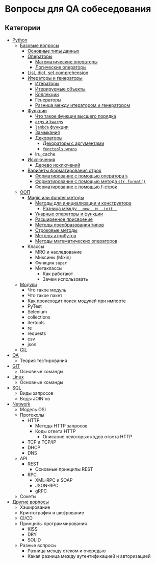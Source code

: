 # Вопросы для QA собеседования

## Категории
* [Python](/Python)
  * [Базовые вопросы](/Python/Базовые%20вопросы.md)
    * [Основные типы данных](/Python/Базовые%20вопросы.md/#основные-типы-данных)
    * [Операторы](/Python/Базовые%20вопросы.md/#операторы)
      * [Математические операторы](/Python/Базовые%20вопросы.md/#математические-операторы)
      * [Логические операторы](/Python/Базовые%20вопросы.md/#логические-операторы)
    * [List, dict, set comprehension](/Python/Базовые%20вопросы.md/list-dict-set-comprehension)
    * [Итераторы и генераторы](/Python/Базовые%20вопросы.md/#итераторы-и-генераторы)
      * [Итераторы](/Python/Базовые%20вопросы.md/#итераторы)
      * [Итерируемые объекты](/Python/Базовые%20вопросы.md/#итерируемые-объекты)
      * [Коллекции](/Python/Базовые%20вопросы.md/#коллекции)
      * [Генераторы](/Python/Базовые%20вопросы.md/#генераторы)
      * [Разница между итератором и генератором](/Python/Базовые%20вопросы.md/#разница-между-итератором-и-генератором)
    * [Функции](/Python/Базовые%20вопросы.md/#функции)
      * [Что такое функции высшего порядка](/Python/Базовые%20вопросы.md/#что-такое-функции-высшего-порядка)
      * [`args` и `kwargs`](/Python/Базовые%20вопросы.md/#args-и-kwargs)
      * [`lambda` функции](/Python/Базовые%20вопросы.md/#lambda-функции)
      * [Замыкания](/Python/Базовые%20вопросы.md/#замыкания)
      * [Декораторы](/Python/Базовые%20вопросы.md/#декораторы)
        * [Декораторы с аргументами](/Python/Базовые%20вопросы.md/#декораторы-с-аргументами)
        * [`functools.wraps`](/Python/Базовые%20вопросы.md/#functoolswraps)
      * lru_cache
    * [Исключения](/Python/Базовые%20вопросы.md/#исключения)
      * [Дерево исключений](/Python/Базовые%20вопросы.md/#дерево-исключений)
    * [Варианты форматирования строк](/Python/Базовые%20вопросы.md/#варианты-форматирования-строк)
      * [Форматирование с помощью оператора `%`](/Python/Базовые%20вопросы.md/#форматирование-с-помощью-оператора-)
      * [Форматирование с помощью метода `str.format()`](/Python/Базовые%20вопросы.md/#форматирование-с-помощью-метода-strformat)
      * [Форматирование с помощью f-строк](/Python/Базовые%20вопросы.md/#форматирование-с-помощью-f-строк)
  * [ООП](/Python/ООП.md)
    * [Magic или dunder методы](/Python/ООП.md/#magic-или-dunder-методы)
      * [Методы для инициализации и конструктора](/Python/ООП.md/#методы-для-инициализации-и-конструктора)
        * [Разница между `__new__` и `__init__`](/Python/ООП.md/#разница-между-__new__-и-__init__)
      * [Унарные операторы и функции](/Python/ООП.md/#унарные-операторы-и-функции)
      * [Расширенное присвоение](/Python/ООП.md/#расширенное-присвоение)
      * [Методы преобразования типов](/Python/ООП.md/#методы-преобразования-типов)
      * [Строковые методы](/Python/ООП.md/#строковые-методы)
      * [Методы атрибутов](/Python/ООП.md/#методы-атрибутов)
      * [Методы математических операторов](/Python/ООП.md/#методы-математических-операторов)
    * Классы
      * MRO и наследование
      * Миксины (Mixin)
      * Функция `super`
      * Метаклассы
        * Как работают
        * Зачем использовать
  * [Модули](/Python/Модули.md)
    * Что такое модуль
    * Что такое пакет
    * Как происходит поиск модулей при импорте
    * PyTest
    * Selenium
    * collections
    * itertools
    * re
    * requests
    * csv
    * json
  * [GIL](/Python/GIL.md)
* [QA](/QA.md)
  * Теория тестирования
* [GIT](/GIT.md)
  * Основные команды
* [Linux](/Linux.md)
  * Основные команды
* [SQL](/SQL.md)
  * Виды запросов
  * Воды JOIN'ов
* [Network](/Network.md)
  * Модель OSI
  * Протоколы
    * HTTP
      * Методы HTTP запросов
      * Коды ответа HTTP
        * Описание некоторых кодов ответа HTTP
    * TCP и TCP/IP
    * DHCP
    * DNS
  * API
    * REST
      * Основные принципы REST
    * RPC
      * XML-RPC и SOAP
      * JSON-RPC
      * gRPC
  * Сокеты
* [Другие ворпосы](/Other.md)
  * Хэширование
  * Криптография и шифрование
  * CI/CD
  * Принципы программирования
    * KISS
    * DRY
    * SOLID
  * Разные вопросы
    * Разница между стеком и очередью
    * Какая разница между аутентификацией и авторизацией
